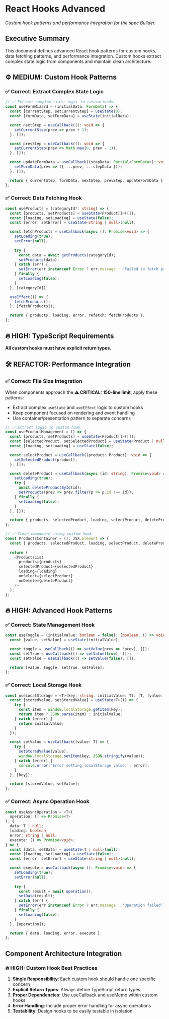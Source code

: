 # React Hooks Advanced

*Custom hook patterns and performance integration for the spec Builder.*

<!-- AI_QUICK_REF
Overview: Custom hook patterns, data fetching hooks, and performance integration
Key Rules: Custom hooks for complex state logic, TypeScript return types, Component size integration
Avoid: Missing return types, Complex logic in components, Duplicate hook logic
-->

<!-- RELATED_DOCS
Core Hooks: react-hooks-core.md (Essential hook patterns and useCallback/useMemo)
Core Patterns: react-patterns.md (Component architecture and React.memo patterns), react-components.md (Server vs Client components)
Loop Prevention: react-prevent-effect-loops.md (Preventing infinite loops in useEffect)
Quality Rules: code-eslint.md (TypeScript return types and ESLint rules)
Technical Foundation: technical-stack.md (Next.js 15, React 18, and CSS Modules config)
-->

## Executive Summary

This document defines advanced React hook patterns for custom hooks, data fetching patterns, and performance integration. Custom hooks extract complex state logic from components and maintain clean architecture.

## ⚙️ **MEDIUM**: Custom Hook Patterns

### ✅ Correct: Extract Complex State Logic
```typescript
// ✅ Extract complex state logic to custom hooks
const useFormWizard = (initialData: FormData) => {
  const [currentStep, setCurrentStep] = useState(0);
  const [formData, setFormData] = useState(initialData);

  const nextStep = useCallback((): void => {
    setCurrentStep(prev => prev + 1);
  }, []);

  const prevStep = useCallback((): void => {
    setCurrentStep(prev => Math.max(0, prev - 1));
  }, []);

  const updateFormData = useCallback((stepData: Partial<FormData>): void => {
    setFormData(prev => ({ ...prev, ...stepData }));
  }, []);

  return { currentStep, formData, nextStep, prevStep, updateFormData };
};
```

### ✅ Correct: Data Fetching Hook
```typescript
const useProducts = (categoryId?: string) => {
  const [products, setProducts] = useState<Product[]>([]);
  const [loading, setLoading] = useState(false);
  const [error, setError] = useState<string | null>(null);

  const fetchProducts = useCallback(async (): Promise<void> => {
    setLoading(true);
    setError(null);
    
    try {
      const data = await getProducts(categoryId);
      setProducts(data);
    } catch (err) {
      setError(err instanceof Error ? err.message : 'Failed to fetch products');
    } finally {
      setLoading(false);
    }
  }, [categoryId]);

  useEffect(() => {
    fetchProducts();
  }, [fetchProducts]);

  return { products, loading, error, refetch: fetchProducts };
};
```

## 🔥 **HIGH**: TypeScript Requirements

**All custom hooks must have explicit return types.**

## 🛠️ **REFACTOR**: Performance Integration

### ✅ Correct: File Size Integration
When components approach the **⚠️ CRITICAL: 150-line limit**, apply these patterns:

- Extract complex `useState` and `useEffect` logic to custom hooks
- Keep component focused on rendering and event handling
- Use container/presentation pattern to separate concerns

```typescript
// ✅ Extract logic to custom hook
const useProductManagement = () => {
  const [products, setProducts] = useState<Product[]>([]);
  const [selectedProduct, setSelectedProduct] = useState<Product | null>(null);
  const [loading, setLoading] = useState(false);

  const selectProduct = useCallback((product: Product): void => {
    setSelectedProduct(product);
  }, []);

  const deleteProduct = useCallback(async (id: string): Promise<void> => {
    setLoading(true);
    try {
      await deleteProductById(id);
      setProducts(prev => prev.filter(p => p.id !== id));
    } finally {
      setLoading(false);
    }
  }, []);

  return { products, selectedProduct, loading, selectProduct, deleteProduct };
};

// ✅ Clean component using custom hook
const ProductsContainer = (): JSX.Element => {
  const { products, selectedProduct, loading, selectProduct, deleteProduct } = useProductManagement();
  
  return (
    <ProductsList 
      products={products}
      selectedProduct={selectedProduct}
      loading={loading}
      onSelect={selectProduct}
      onDelete={deleteProduct}
    />
  );
};
```

## 🔥 **HIGH**: Advanced Hook Patterns

### ✅ Correct: State Management Hook
```typescript
const useToggle = (initialValue: boolean = false): [boolean, () => void, () => void, () => void] => {
  const [value, setValue] = useState(initialValue);

  const toggle = useCallback(() => setValue(prev => !prev), []);
  const setTrue = useCallback(() => setValue(true), []);
  const setFalse = useCallback(() => setValue(false), []);

  return [value, toggle, setTrue, setFalse];
};
```

### ✅ Correct: Local Storage Hook
```typescript
const useLocalStorage = <T>(key: string, initialValue: T): [T, (value: T) => void] => {
  const [storedValue, setStoredValue] = useState<T>(() => {
    try {
      const item = window.localStorage.getItem(key);
      return item ? JSON.parse(item) : initialValue;
    } catch (error) {
      return initialValue;
    }
  });

  const setValue = useCallback((value: T) => {
    try {
      setStoredValue(value);
      window.localStorage.setItem(key, JSON.stringify(value));
    } catch (error) {
      console.error('Error setting localStorage value:', error);
    }
  }, [key]);

  return [storedValue, setValue];
};
```

### ✅ Correct: Async Operation Hook
```typescript
const useAsyncOperation = <T>(
  operation: () => Promise<T>
): {
  data: T | null;
  loading: boolean;
  error: string | null;
  execute: () => Promise<void>;
} => {
  const [data, setData] = useState<T | null>(null);
  const [loading, setLoading] = useState(false);
  const [error, setError] = useState<string | null>(null);

  const execute = useCallback(async (): Promise<void> => {
    setLoading(true);
    setError(null);
    
    try {
      const result = await operation();
      setData(result);
    } catch (err) {
      setError(err instanceof Error ? err.message : 'Operation failed');
    } finally {
      setLoading(false);
    }
  }, [operation]);

  return { data, loading, error, execute };
};
```

## Component Architecture Integration

### 🔥 **HIGH**: Custom Hook Best Practices
1. **Single Responsibility**: Each custom hook should handle one specific concern
2. **Explicit Return Types**: Always define TypeScript return types
3. **Proper Dependencies**: Use useCallback and useMemo within custom hooks
4. **Error Handling**: Include proper error handling for async operations
5. **Testability**: Design hooks to be easily testable in isolation
